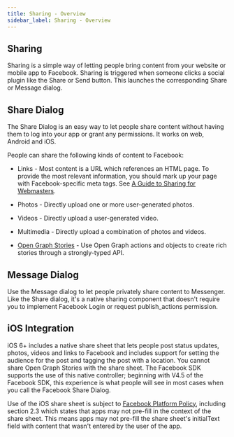 ```yaml
---
title: Sharing - Overview
sidebar_label: Sharing - Overview
---
```


## Sharing

Sharing is a simple way of letting people bring content from your website or 
mobile app to Facebook. Sharing is triggered when someone clicks a social 
plugin like the Share or Send button. This launches the corresponding Share 
or Message dialog. 


## Share Dialog

The Share Dialog is an easy way to let people share content without having 
them to log into your app or grant any permissions. It works on web, Android 
and iOS.

People can share the following kinds of content to Facebook:

- Links - Most content is a URL which references an HTML page. To provide the most relevant information, you should mark up your page with Facebook-specific meta tags. See [A Guide to Sharing for Webmasters](https://developers.facebook.com/docs/sharing/webmasters).

- Photos - Directly upload one or more user-generated photos.

- Videos - Directly upload a user-generated video.

- Multimedia - Directly upload a combination of photos and videos.

- [Open Graph Stories](https://developers.facebook.com/docs/sharing/opengraph) - Use Open Graph actions and objects to create rich stories through a strongly-typed API.



## Message Dialog 

Use the Message dialog to let people privately share content to Messenger. 
Like the Share dialog, it's a native sharing component that doesn't require 
you to implement Facebook Login or request publish_actions permission.


## iOS Integration

iOS 6+ includes a native share sheet that lets people post status updates, 
photos, videos and links to Facebook and includes support for setting the 
audience for the post and tagging the post with a location. You cannot share 
Open Graph Stories with the share sheet. The Facebook SDK supports the use 
of this native controller; beginning with V4.5 of the Facebook SDK, this
experience is what people will see in most cases when you call the Facebook 
Share Dialog.

Use of the iOS share sheet is subject to [Facebook Platform Policy](https://developers.facebook.com/policy/#control), 
including section 2.3 which states that apps may not pre-fill in the 
context of the share sheet. This means apps may not pre-fill the share 
sheet's initialText field with content that wasn't entered by the user 
of the app.


